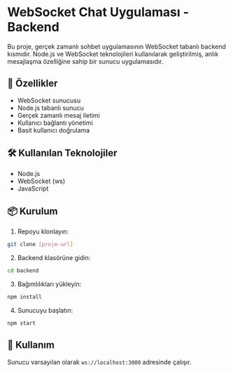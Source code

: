 # WebSocket Chat Uygulaması - Backend

Bu proje, gerçek zamanlı sohbet uygulamasının WebSocket tabanlı backend kısmıdır. Node.js ve WebSocket teknolojileri kullanılarak geliştirilmiş, anlık mesajlaşma özelliğine sahip bir sunucu uygulamasıdır.

## 🚀 Özellikler

- WebSocket sunucusu
- Node.js tabanlı sunucu
- Gerçek zamanlı mesaj iletimi
- Kullanıcı bağlantı yönetimi
- Basit kullanıcı doğrulama

## 🛠️ Kullanılan Teknolojiler

- Node.js
- WebSocket (ws)
- JavaScript

## 📦 Kurulum

1. Repoyu klonlayın:

```bash
git clone [proje-url]
```

2. Backend klasörüne gidin:

```bash
cd backend
```

3. Bağımlılıkları yükleyin:

```bash
npm install
```

4. Sunucuyu başlatın:

```bash
npm start
```

## 🔧 Kullanım

Sunucu varsayılan olarak `ws://localhost:3000` adresinde çalışır.
